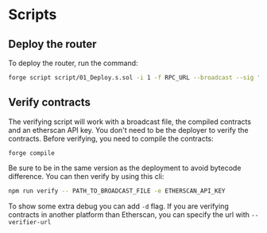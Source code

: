 # Scripts

## Deploy the router

To deploy the router, run the command:

```sh
forge script script/01_Deploy.s.sol -i 1 -f RPC_URL --broadcast --sig "run(address,address)" WUSDN_ADDRESS USDN_PROTOCOL_ADDRESS
```

## Verify contracts

The verifying script will work with a broadcast file, the compiled contracts and an etherscan API key.
You don't need to be the deployer to verify the contracts.
Before verifying, you need to compile the contracts:

```forge compile```

Be sure to be in the same version as the deployment to avoid bytecode difference.
You can then verify by using this cli:

```sh
npm run verify -- PATH_TO_BROADCAST_FILE -e ETHERSCAN_API_KEY
```

To show some extra debug you can add `-d` flag.
If you are verifying contracts in another platform than Etherscan, you can specify the url with `--verifier-url`
